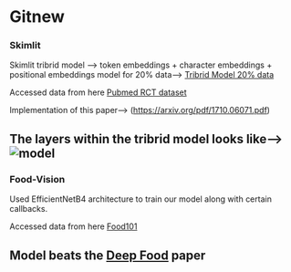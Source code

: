 # Gitnew

### Skimlit

Skimlit tribrid model --> token embeddings + character embeddings + positional embeddings model for 20% data--> [Tribrid Model 20% data](https://drive.google.com/drive/folders/10KZe5gTz5bVZ68YyIQcIwWLTZBYleaD_?usp=drive_link)

Accessed data from here [Pubmed RCT dataset](https://github.com/Franck-Dernoncourt/pubmed-rct)

Implementation of this paper--> (https://arxiv.org/pdf/1710.06071.pdf)

The layers within the tribrid model looks like--> ![model](https://github.com/garvit088/Gitnew/assets/97309123/830cdff7-b509-4ea1-b2dd-347ce6bbf335)
---------

### Food-Vision

Used EfficientNetB4 architecture to train our model along with certain callbacks.

Accessed data from here [Food101](http://data.vision.ee.ethz.ch/cvl/food-101.tar.gz)

Model beats the [Deep Food](https://arxiv.org/ftp/arxiv/papers/1606/1606.05675.pdf) paper
---------
